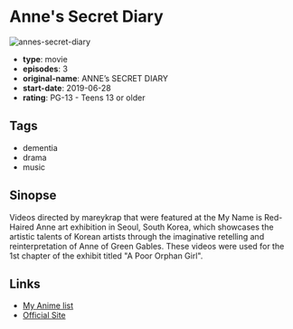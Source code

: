 # Anne's Secret Diary

![annes-secret-diary](https://cdn.myanimelist.net/images/anime/1774/105966.jpg)

-   **type**: movie
-   **episodes**: 3
-   **original-name**: ANNE’s SECRET DIARY
-   **start-date**: 2019-06-28
-   **rating**: PG-13 - Teens 13 or older

## Tags

-   dementia
-   drama
-   music

## Sinopse

Videos directed by mareykrap that were featured at the My Name is Red-Haired Anne art exhibition in Seoul, South Korea, which showcases the artistic talents of Korean artists through the imaginative retelling and reinterpretation of Anne of Green Gables. These videos were used for the 1st chapter of the exhibit titled "A Poor Orphan Girl".

## Links

-   [My Anime list](https://myanimelist.net/anime/41280/Annes_Secret_Diary)
-   [Official Site](https://mynameisanne.modoo.at/)
